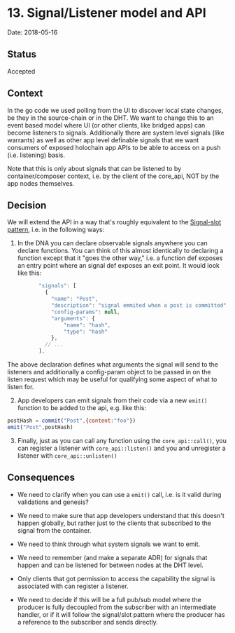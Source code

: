 # 13. Signal/Listener model and API

Date: 2018-05-16

## Status

Accepted

## Context

In the go code we used polling from the UI to discover local state changes, be they in the source-chain or in the DHT.  We want to change this to an event based model where UI (or other clients, like bridged apps) can become listeners to signals.  Additionally there are system level signals (like warrants) as well as other app level definable signals that we want consumers of exposed holochain app APIs to be able to access on a push (i.e. listening) basis.

Note that this is only about signals that can be listened to by container/composer context, i.e. by the client of the core_api, NOT by the app nodes themselves.

## Decision

We will extend the API in a way that's roughly equivalent to the [Signal-slot pattern](https://en.wikipedia.org/wiki/Signals_and_slots), i.e. in the following ways:

1. In the DNA you can declare observable signals anywhere you can declare functions.  You can think of this almost identically to declaring a function except that it "goes the other way," i.e. a function def exposes an entry point where an signal def exposes an exit point.  It would look like this:

``` javascript
          "signals": [
            {
              "name": "Post",
              "description": "signal emmited when a post is committed",
              "config-params": null,
              "arguments": {
                  "name": "hash",
                  "type": "hash"
              },
            // ...
          ],
```

The above declaration defines what arguments the signal will send to the listeners and additionally a config-param object to be passed in on the listen request which may be useful for qualifying some aspect of what to listen for.

2. App developers can emit signals from their code via a new `emit()` function to be added to the api, e.g. like this:

``` javascript
postHash = commit("Post",{content:"foo"})
emit("Post",postHash)
```

3. Finally, just as you can call any function using the `core_api::call()`, you can register a listener with `core_api::listen()` and you and unregister a listener with `core_api::unlisten()`

## Consequences

- We need to clarify when you can use a `emit()` call, i.e. is it valid during validations and genesis?

- We need to make sure that app developers understand that this doesn't happen globally, but rather just to the clients that subscribed to the signal from the container.

- We need to think through what system signals we want to emit.

- We need to remember (and make a separate ADR) for signals that happen and can be listened for between nodes at the DHT level.

- Only clients that got permission to access the capability the signal is associated with can register a listener.

- We need to decide if this will be a full pub/sub model where the producer is fully decoupled from the subscriber with an intermediate handler, or if it will follow the signal/slot pattern where the producer has a reference to the subscriber and sends directly.
